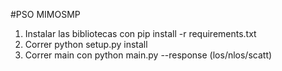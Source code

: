 #PSO MIMOSMP

1. Instalar las bibliotecas con pip install -r requirements.txt 
2. Correr python setup.py install
3. Correr main con python main.py --response (los/nlos/scatt)
